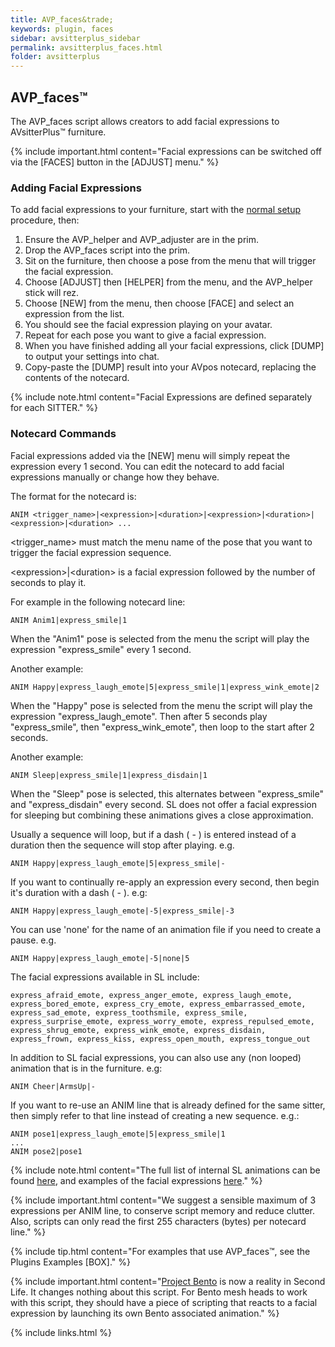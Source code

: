 ```yaml
---
title: AVP_faces&trade;
keywords: plugin, faces
sidebar: avsitterplus_sidebar
permalink: avsitterplus_faces.html
folder: avsitterplus
---
```


## AVP_faces&trade;

The AVP_faces script allows creators to add facial expressions to AVsitterPlus&trade; furniture.

{% include important.html content="Facial expressions can be switched off via the [FACES] button in the [ADJUST] menu." %}

### Adding Facial Expressions
To add facial expressions to your furniture, start with the [normal setup](/avsitterplus_home.html#setup) procedure, then:

1. Ensure the AVP_helper and AVP_adjuster are in the prim.
2. Drop the AVP_faces script into the prim.
3. Sit on the furniture, then choose a pose from the menu that will trigger the facial expression.
4. Choose [ADJUST] then [HELPER] from the menu, and the AVP_helper stick will rez.
5. Choose [NEW] from the menu, then choose [FACE] and select an expression from the list.
6. You should see the facial expression playing on your avatar.
7. Repeat for each pose you want to give a facial expression.
8. When you have finished adding all your facial expressions, click [DUMP] to output your settings into chat.
9. Copy-paste the [DUMP] result into your AVpos notecard, replacing the contents of the notecard.

{% include note.html content="Facial Expressions are defined separately for each SITTER." %}

### Notecard Commands
Facial expressions added via the [NEW] menu will simply repeat the expression every 1 second. You can edit the notecard to add facial expressions manually or change how they behave.

The format for the notecard is:

    ANIM <trigger_name>|<expression>|<duration>|<expression>|<duration>|<expression>|<duration> ...

&lt;trigger_name&gt; must match the menu name of the pose that you want to trigger the facial expression sequence.

&lt;expression&gt;&#124;&lt;duration&gt; is a facial expression followed by the number of seconds to play it.

For example in the following notecard line:

    ANIM Anim1|express_smile|1

When the "Anim1" pose is selected from the menu the script will play the expression "express_smile" every 1 second.

Another example:

    ANIM Happy|express_laugh_emote|5|express_smile|1|express_wink_emote|2

When the "Happy" pose is selected from the menu the script will play the expression "express_laugh_emote". Then after 5 seconds play "express_smile", then "express_wink_emote", then loop to the start after 2 seconds.

Another example:

    ANIM Sleep|express_smile|1|express_disdain|1

When the "Sleep" pose is selected, this alternates between "express_smile" and "express_disdain" every second. SL does not offer a facial expression for sleeping but combining these animations gives a close approximation.

Usually a sequence will loop, but if a dash ( - ) is entered instead of a duration then the sequence will stop after playing. e.g.

    ANIM Happy|express_laugh_emote|5|express_smile|-

If you want to continually re-apply an expression every second, then begin it's duration with a dash ( - ). e.g:

    ANIM Happy|express_laugh_emote|-5|express_smile|-3

You can use 'none' for the name of an animation file if you need to create a pause. e.g.

    ANIM Happy|express_laugh_emote|-5|none|5

The facial expressions available in SL include:

    express_afraid_emote, express_anger_emote, express_laugh_emote, express_bored_emote, express_cry_emote, express_embarrassed_emote, express_sad_emote, express_toothsmile, express_smile, express_surprise_emote, express_worry_emote, express_repulsed_emote, express_shrug_emote, express_wink_emote, express_disdain, express_frown, express_kiss, express_open_mouth, express_tongue_out

In addition to SL facial expressions, you can also use any (non looped) animation that is in the furniture. e.g:

    ANIM Cheer|ArmsUp|-

If you want to re-use an ANIM line that is already defined for the same sitter, then simply refer to that line instead of creating a new sequence. e.g.:

    ANIM pose1|express_laugh_emote|5|express_smile|1
    ...
    ANIM pose2|pose1

{% include note.html content="The full list of internal SL animations can be found [here](http://wiki.secondlife.com/wiki/Internal_Animations), and examples of the facial expressions [here](http://wiki.secondlife.com/wiki/File:SL_face_expressions.jpg)." %}

{% include important.html content="We suggest a sensible maximum of 3 expressions per ANIM line, to conserve script memory and reduce clutter. Also, scripts can only read the first 255 characters (bytes) per notecard line." %}

{% include tip.html content="For examples that use AVP_faces&trade;, see the Plugins Examples [BOX]." %}

{% include important.html content="<a href='https://community.secondlife.com/t5/Featured-News/Introducing-Project-Bento-New-Bones-Added-to-Second-Life-Avatar/ba-p/2987206'>Project Bento</a> is now a reality in Second Life. It changes nothing about this script. For Bento mesh heads to work with this script, they should have a piece of scripting that reacts to a facial expression by launching its own Bento associated animation." %}

{% include links.html %}
